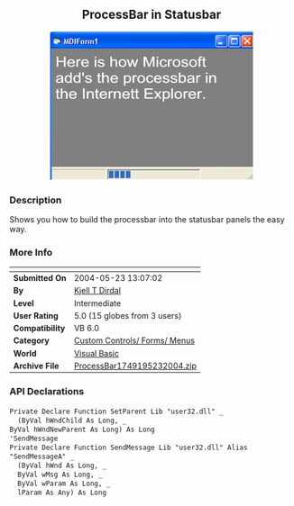 ﻿<div align="center">

## ProcessBar in Statusbar

<img src="PIC2004523136323180.jpg">
</div>

### Description

Shows you how to build the processbar into the statusbar panels the easy way.
 
### More Info
 


<span>             |<span>
---                |---
**Submitted On**   |2004-05-23 13:07:02
**By**             |[Kjell T Dirdal](https://github.com/Planet-Source-Code/PSCIndex/blob/master/ByAuthor/kjell-t-dirdal.md)
**Level**          |Intermediate
**User Rating**    |5.0 (15 globes from 3 users)
**Compatibility**  |VB 6\.0
**Category**       |[Custom Controls/ Forms/  Menus](https://github.com/Planet-Source-Code/PSCIndex/blob/master/ByCategory/custom-controls-forms-menus__1-4.md)
**World**          |[Visual Basic](https://github.com/Planet-Source-Code/PSCIndex/blob/master/ByWorld/visual-basic.md)
**Archive File**   |[ProcessBar1749195232004\.zip](https://github.com/Planet-Source-Code/kjell-t-dirdal-processbar-in-statusbar__1-53970/archive/master.zip)

### API Declarations

```
Private Declare Function SetParent Lib "user32.dll" _
  (ByVal hWndChild As Long, _
ByVal hWndNewParent As Long) As Long
'SendMessage
Private Declare Function SendMessage Lib "user32.dll" Alias "SendMessageA" _
  (ByVal hWnd As Long, _
  ByVal wMsg As Long, _
  ByVal wParam As Long, _
  lParam As Any) As Long
```





